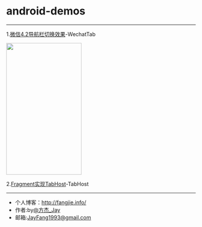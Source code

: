 # android-demos
----------

1.[微信4.2导航栏切换效果](https://github.com/JayFang1993/android-demos/tree/master/WechatTab)-WechatTab

<img src="/WechatTab/wechattab.gif" width="200" height="350"/>

2.[Fragment实现TabHost](https://github.com/JayFang1993/AndroidUtil/tree/master/TabHost)-TabHost






----------
* 个人博客：http://fangjie.info/
* 作者:by[@方杰_Jay](http://weibo.com/ncuitstudent) 
* 邮箱:JayFang1993@gmail.com